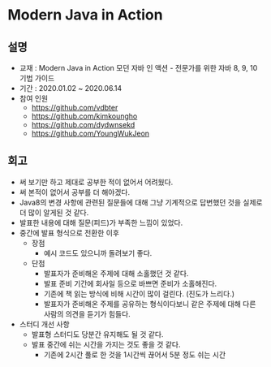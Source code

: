 # Modern Java in Action

## 설명
- 교재 : Modern Java in Action 모던 자바 인 액션 - 전문가를 위한 자바 8, 9, 10 기법 가이드
- 기간 : 2020.01.02 ~ 2020.06.14
- 참여 인원
    - https://github.com/vdbter
    - https://github.com/kimkoungho
    - https://github.com/dydwnsekd
    - https://github.com/YoungWukJeon
    
## 회고
- 써 보기만 하고 제대로 공부한 적이 없어서 어려웠다.
- 써 본적이 없어서 공부를 더 해야겠다.
- Java8의 변경 사항에 관련된 질문들에 대해 그냥 기계적으로 답변했던 것을 실제로 더 많이 알게된 것 같다.
- 발표한 내용에 대해 질문(피드)가 부족한 느낌이 있었다.
- 중간에 발표 형식으로 전환한 이후
    - 장점
        - 예시 코드도 있으니까 돌려보기 좋다.
    - 단점
        - 발표자가 준비해온 주제에 대해 소홀했던 것 같다.
        - 발표 준비 기간에 회사일 등으로 바쁘면 준비가 소홀해진다.
        - 기존에 책 읽는 방식에 비해 시간이 많이 걸린다. (진도가 느리다.)
        - 발표자가 준비해온 주제를 공유하는 형식이다보니 같은 주제에 대해 다른 사람의 의견을 듣기가 힘들다.
- 스터디 개선 사항
    - 발표형 스터디도 당분간 유지해도 될 것 같다.
    - 발표 중간에 쉬는 시간을 가지는 것도 좋을 것 같다. 
        - 기존에 2시간 풀로 한 것을 1시간씩 끊어서 5분 정도 쉬는 시간
